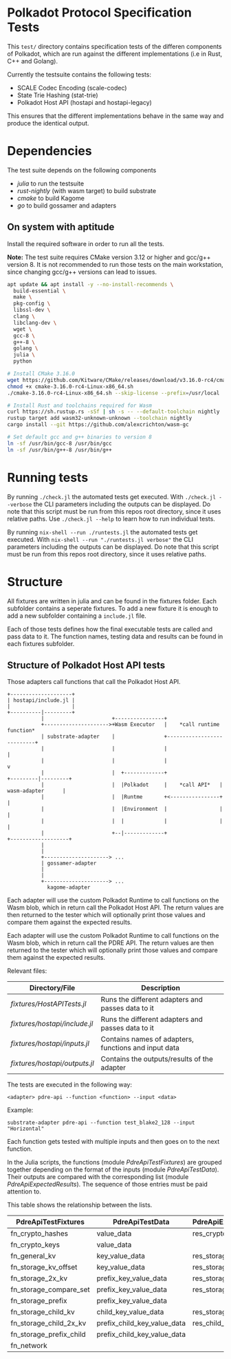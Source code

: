 # Polkadot Protocol Specification Tests

This `test/` directory contains specification tests of the differen components of Polkadot, which are run against the different implementations (i.e in Rust, C++ and Golang).

Currently the testsuite contains the following tests:

- SCALE Codec Encoding (scale-codec)
- State Trie Hashing (stat-trie)
- Polkadot Host API (hostapi and hostapi-legacy)

This ensures that the different implementations behave in the same way and produce the identical output.

# Dependencies

The test suite depends on the following components

- _julia_ to run the testsuite
- _rust-nightly_ (with wasm target) to build substrate
- _cmake_ to build Kagome
- _go_ to build gossamer and adapters

## On system with aptitude 

Install the required software in order to run all the tests.

**Note:** The test suite requires CMake version 3.12 or higher and gcc/g++ version 8. It is not recommended to run those tests on the main workstation, since changing gcc/g++ versions can lead to issues.

```bash
apt update && apt install -y --no-install-recommends \
  build-essential \
  make \
  pkg-config \
  libssl-dev \
  clang \
  libclang-dev \
  wget \
  gcc-8 \
  g++-8 \
  golang \
  julia \
  python

# Install CMake 3.16.0
wget https://github.com/Kitware/CMake/releases/download/v3.16.0-rc4/cmake-3.16.0-rc4-Linux-x86_64.sh
chmod +x cmake-3.16.0-rc4-Linux-x86_64.sh
./cmake-3.16.0-rc4-Linux-x86_64.sh --skip-license --prefix=/usr/local

# Install Rust and toolchains required for Wasm
curl https://sh.rustup.rs -sSf | sh -s -- --default-toolchain nightly
rustup target add wasm32-unknown-unknown --toolchain nightly
cargo install --git https://github.com/alexcrichton/wasm-gc

# Set default gcc and g++ binaries to version 8
ln -sf /usr/bin/gcc-8 /usr/bin/gcc
ln -sf /usr/bin/g++-8 /usr/bin/g++
```

# Running tests

By running `./check.jl` the automated tests get executed. With `./check.jl --verbose` the CLI parameters including the outputs can be displayed. Do note that this script must be run from this repos root directory, since it uses relative paths. Use `./check.jl --help` to learn how to run individual tests.

By running `nix-shell --run ./runtests.jl` the automated tests get executed. With `nix-shell --run "./runtests.jl verbose"` the CLI parameters including the outputs can be displayed. Do note that this script must be run from this repos root directory, since it uses relative paths.


# Structure

All fixtures are written in julia and can be found in the fixtures folder. Each subfolder contains a seperate fixtures. To add a new fixture it is enough to add a new subfolder containing a `include.jl` file. 


Each of those tests defines how the final executable tests are called and pass data to it. The function names, testing data and results can be found in each fixtures subfolder.

## Structure of Polkadot Host API tests

Those adapters call functions that call the Polkadot Host API.

```text
+--------------------+
| hostapi/include.jl |
|                    |
+----------|---------+
           |                      +----------------+
           +--------------------->+Wasm Executor   |    *call runtime function*
           | substrate-adapter    |                +---------------------------+
           |                      |                |                           |
           |                      |                |                           v
           |                      |  +-------------+                 +---------|---------+
           |                      |  |Polkadot     |    *call API*   | wasm-adapter      |
           |                      |  |Runtme       +<----------------+                   |
           |                      |  |Environment  |                 |                   |
           |                      |  |             |                 |                   |
           |                      +--|-------------+                 +-------------------+
           |
           |
           +---------------------> ...
           | gossamer-adapter
           |
           |
           +---------------------> ...
             kagome-adapter

```

Each adapter will use the custom Polkadot Runtime to call functions on the Wasm blob, which in return call the Polkadot Host API. The return values are then returned to the tester which will optionally print those values and compare them against the expected results.

Each adapter will use the custom Polkadot Runtime to call functions on the Wasm blob, which in return call the PDRE API. The return values are then returned to the tester which will optionally print those values and compare them against the expected results.

Relevant files:

|Directory/File                     |Description                                          |
|-----------------------------------|-----------------------------------------------------|
|*fixtures/HostAPITests.jl*         | Runs the different adapters and passes data to it    |
|*fixtures/hostapi/include.jl*      | Runs the different adapters and passes data to it    |
|*fixtures/hostapi/inputs.jl*       | Contains names of adapters, functions and input data |
|*fixtures/hostapi/outputs.jl*      | Contains the outputs/results of the adapter          |

The tests are executed in the following way:

`<adapter> pdre-api --function <function> --input <data>`

Example:

`substrate-adapter pdre-api --function test_blake2_128 --input "Horizontal"`

Each function gets tested with multiple inputs and then goes on to the next function.

In the Julia scripts, the functions (module *PdreApiTestFixtures*) are grouped together depending on the format of the inputs (module *PdreApiTestData*). Their outputs are compared with the corresponding list (module *PdreApiExpectedResults*). The sequence of those entries must be paid attention to.

This table shows the relationship between the lists.

|PdreApiTestFixtures     |PdreApiTestData             |PdreApiExpectedResults  |
|------------------------|----------------------------|------------------------|
|fn_crypto_hashes        |value_data                  |res_crypto_hashes       |
|fn_crypto_keys          |value_data                  |                        |
|fn_general_kv           |key_value_data              |res_storage_kv          |
|fn_storage_kv_offset    |key_value_data              |res_storage_kv_offset   |
|fn_storage_2x_kv        |prefix_key_value_data       |res_storage_2x_kv       |
|fn_storage_compare_set  |prefix_key_value_data       |res_storage_compare_set |
|fn_storage_prefix       |prefix_key_value_data       |                        |
|fn_storage_child_kv     |child_key_value_data        |res_storage_child       |
|fn_storage_child_2x_kv  |prefix_child_key_value_data |res_child_storage_root  |
|fn_storage_prefix_child |prefix_child_key_value_data |                        |
|fn_network              |                            |                        |
